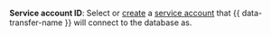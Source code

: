 
**Service account ID**: Select or [create](../../../../../iam/operations/sa/create.md) a [service account](../../../../../iam/concepts/users/service-accounts.md) that {{ data-transfer-name }} will connect to the database as.

